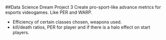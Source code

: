 ##Data Science Dream Project 3
Create pro-sport-like advance metrics for esports videogames. Like PER and WARP.
* Efficiency of certain classes chosen, weapons used.
* kill/death ratios, PER for player and if there is a halo effect on start players.
